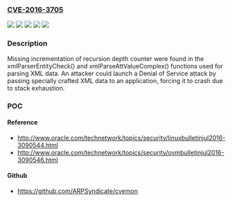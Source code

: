 ### [CVE-2016-3705](https://cve.mitre.org/cgi-bin/cvename.cgi?name=CVE-2016-3705)
![](https://img.shields.io/static/v1?label=Product&message=Red%20Hat%20Enterprise%20Linux%206&color=blue)
![](https://img.shields.io/static/v1?label=Product&message=Red%20Hat%20Enterprise%20Linux%207&color=blue)
![](https://img.shields.io/static/v1?label=Version&message=!%200%3A2.7.6-21.el6_8.1%20&color=brighgreen)
![](https://img.shields.io/static/v1?label=Version&message=!%200%3A2.9.1-6.el7_2.3%20&color=brighgreen)
![](https://img.shields.io/static/v1?label=Vulnerability&message=Uncontrolled%20Recursion&color=brighgreen)

### Description

Missing incrementation of recursion depth counter were found in the xmlParserEntityCheck() and xmlParseAttValueComplex() functions used for parsing XML data. An attacker could launch a Denial of Service attack by passing specially crafted XML data to an application, forcing it to crash due to stack exhaustion.

### POC

#### Reference
- http://www.oracle.com/technetwork/topics/security/linuxbulletinjul2016-3090544.html
- http://www.oracle.com/technetwork/topics/security/ovmbulletinjul2016-3090546.html

#### Github
- https://github.com/ARPSyndicate/cvemon

